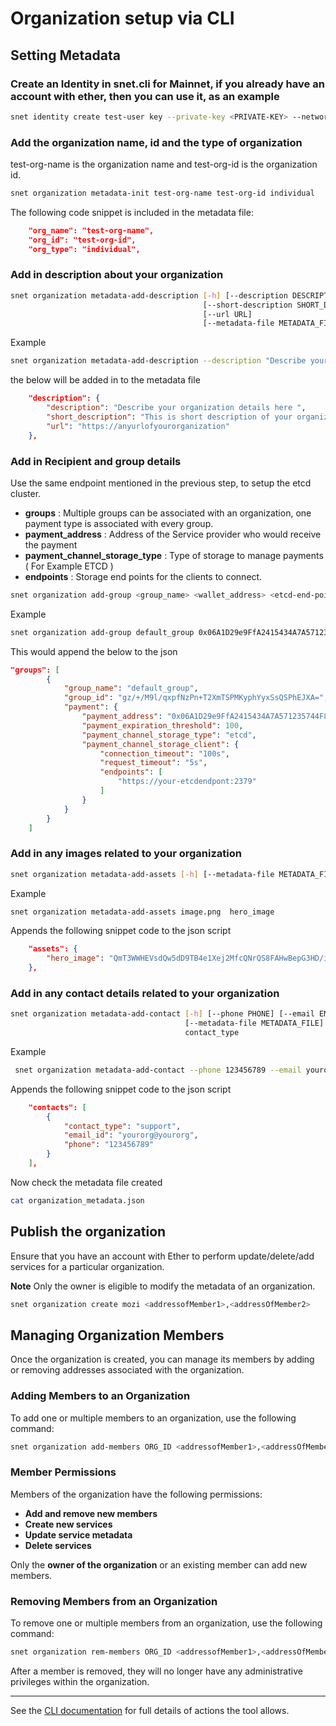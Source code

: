 # Organization setup via CLI

## Setting Metadata

### Create an Identity in snet.cli for Mainnet, if you already have an account with ether, then you can use it, as an example

```sh
snet identity create test-user key --private-key <PRIVATE-KEY> --network mainnet
```

### Add the organization name, id and the type of organization

test-org-name is the organization name and test-org-id is the organization id.

```sh
snet organization metadata-init test-org-name test-org-id individual
```

The following code snippet is included in the metadata file:  

```json
    "org_name": "test-org-name",
    "org_id": "test-org-id",
    "org_type": "individual",
```

### Add in description about your organization

```sh
snet organization metadata-add-description [-h] [--description DESCRIPTION]
                                           [--short-description SHORT_DESCRIPTION]
                                           [--url URL]
                                           [--metadata-file METADATA_FILE]
```

Example

```sh
snet organization metadata-add-description --description "Describe your organization details here " --short-description  "This is short description of your organization" --url "https://anyurlofyourorganization"
```

the below will be added in to the metadata file

```json
    "description": {
        "description": "Describe your organization details here ",
        "short_description": "This is short description of your organization",
        "url": "https://anyurlofyourorganization"
    },
```

### Add in Recipient and group details

Use the same endpoint mentioned in the previous step, to setup the etcd cluster.  

- **groups** : Multiple groups can be associated with an organization, one payment type is associated with every group.
- **payment_address** : Address of the Service provider who would receive the payment
- **payment_channel_storage_type** : Type of storage to manage payments ( For Example ETCD )
- **endpoints** : Storage end points for the clients to connect.

```sh
snet organization add-group <group_name> <wallet_address> <etcd-end-point>
```

Example

```sh
snet organization add-group default_group 0x06A1D29e9FfA2415434A7A571235744F8DA2a514 https://your-etcdendpont:2379
```

This would append the below to the json

```json
"groups": [
        {
            "group_name": "default_group",
            "group_id": "gz/+/M9l/qxpfNzPn+T2XmTSPMKyphYyxSsQSPhEJXA=",
            "payment": {
                "payment_address": "0x06A1D29e9FfA2415434A7A571235744F8DA2a514",
                "payment_expiration_threshold": 100,
                "payment_channel_storage_type": "etcd",
                "payment_channel_storage_client": {
                    "connection_timeout": "100s",
                    "request_timeout": "5s",
                    "endpoints": [
                        "https://your-etcdendpont:2379"
                    ]
                }
            }
        }
    ]

```

### Add in any images related to your organization

```sh
snet organization metadata-add-assets [-h] [--metadata-file METADATA_FILE] ASSET_FILE_PATH ASSET_TYPE
```

Example

```sh
snet organization metadata-add-assets image.png  hero_image
```

Appends the following snippet code to the json script

```json
    "assets": {
        "hero_image": "QmT3WWHEVsdQw5dD9TB4e1Xej2MfcQNrQS8FAHwBepG3HD/image.png"
    },


```

### Add in any contact details related to your organization

```sh
snet organization metadata-add-contact [-h] [--phone PHONE] [--email EMAIL]
                                       [--metadata-file METADATA_FILE]
                                       contact_type
```

Example

```sh
 snet organization metadata-add-contact --phone 123456789 --email yourorg@yourorg support
```

Appends the following snippet code to the json script

```json
    "contacts": [
        {
            "contact_type": "support",
            "email_id": "yourorg@yourorg",
            "phone": "123456789"
        }
    ],

```

Now check the metadata file created

```sh
cat organization_metadata.json
```

## Publish the organization

Ensure that you have an account with Ether to perform update/delete/add services for a particular organization.

**Note** Only the owner is eligible to modify the metadata of an organization.

```sh
snet organization create mozi <addressofMember1>,<addressOfMember2>
```

## **Managing Organization Members**  

Once the organization is created, you can manage its members by adding or removing addresses associated with the organization.  

### **Adding Members to an Organization**

To add one or multiple members to an organization, use the following command:  

```sh
snet organization add-members ORG_ID <addressofMember1>,<addressOfMember2>
```

### **Member Permissions**

Members of the organization have the following permissions:  

- **Add and remove new members**  
- **Create new services**  
- **Update service metadata**  
- **Delete services**  

Only the **owner of the organization** or an existing member can add new members.  

### **Removing Members from an Organization**

To remove one or multiple members from an organization, use the following command:  

```sh
snet organization rem-members ORG_ID <addressofMember1>,<addressOfMember2>
```

After a member is removed, they will no longer have any administrative privileges within the organization.  

---

See the [CLI documentation](http://snet-cli-docs.singularitynet.io/organization.html) for full details of actions the tool allows.
